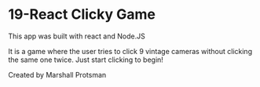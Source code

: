 # 19-React Clicky Game

This app was built with react and Node.JS

It is a game where the user tries to click 9 vintage cameras without clicking the same one twice. Just start clicking to begin!

Created by Marshall Protsman
